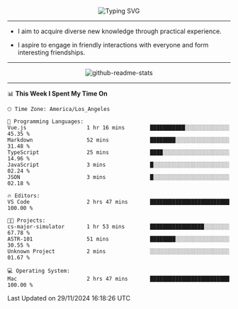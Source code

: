 <p align="center">
  <img src="https://readme-typing-svg.demolab.com?font=Fira+Code&weight=500&size=32&duration=2500&pause=1600&center=true&vCenter=true&random=false&width=1024&height=64&lines=Hi+there+%F0%9F%91%8B;I'm+delighted+you+could+make+it+here+%F0%9F%8E%89;I'm+Harry%2C+a+college+student+still+finding+my+way" alt="Typing SVG" />
</p>


---


- I aim to acquire diverse new knowledge through practical experience.

- I aspire to engage in friendly interactions with everyone and form interesting friendships.


---


<p align="center">
  <img src="https://github-readme-stats.vercel.app/api?username=Harry-Jing&show_icons=true" alt="github-readme-stats"/>
</p>


---

<!--START_SECTION:waka-->
📊 **This Week I Spent My Time On** 

```text
🕑︎ Time Zone: America/Los_Angeles

💬 Programming Languages: 
Vue.js                   1 hr 16 mins        ███████████░░░░░░░░░░░░░░   45.35 % 
Markdown                 52 mins             ████████░░░░░░░░░░░░░░░░░   31.48 % 
TypeScript               25 mins             ████░░░░░░░░░░░░░░░░░░░░░   14.96 % 
JavaScript               3 mins              █░░░░░░░░░░░░░░░░░░░░░░░░   02.24 % 
JSON                     3 mins              █░░░░░░░░░░░░░░░░░░░░░░░░   02.18 % 

🔥 Editors: 
VS Code                  2 hrs 47 mins       █████████████████████████   100.00 % 

🐱‍💻 Projects: 
cs-major-simulator       1 hr 53 mins        █████████████████░░░░░░░░   67.78 % 
ASTR-101                 51 mins             ████████░░░░░░░░░░░░░░░░░   30.55 % 
Unknown Project          2 mins              ░░░░░░░░░░░░░░░░░░░░░░░░░   01.67 % 

💻 Operating System: 
Mac                      2 hrs 47 mins       █████████████████████████   100.00 % 
```


 Last Updated on 29/11/2024 16:18:26 UTC
<!--END_SECTION:waka-->
